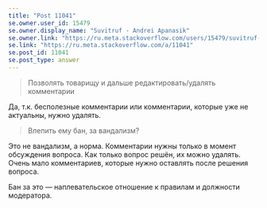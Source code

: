 ```yaml
---
title: "Post 11041"
se.owner.user_id: 15479
se.owner.display_name: "Suvitruf - Andrei Apanasik"
se.owner.link: "https://ru.meta.stackoverflow.com/users/15479/suvitruf-andrei-apanasik"
se.link: "https://ru.meta.stackoverflow.com/a/11041"
se.post_id: 11041
se.post_type: answer
---
```

<blockquote>
<p>Позволять товарищу и дальше редактировать/удалять комментарии</p>
</blockquote>
<p>Да, т.к. бесполезные комментарии или комментарии, которые уже не актуальны, нужно удалять.</p>
<blockquote>
<p>Влепить ему бан, за вандализм?</p>
</blockquote>
<p>Это не вандализм, а норма. Комментарии нужны только в момент обсуждения вопроса. Как только вопрос решён, их можно удалять. Очень мало комментариев, которые нужно оставлять после решения вопроса.</p>
<p>Бан за это — наплевательское отношение к правилам и должности модератора.</p>
